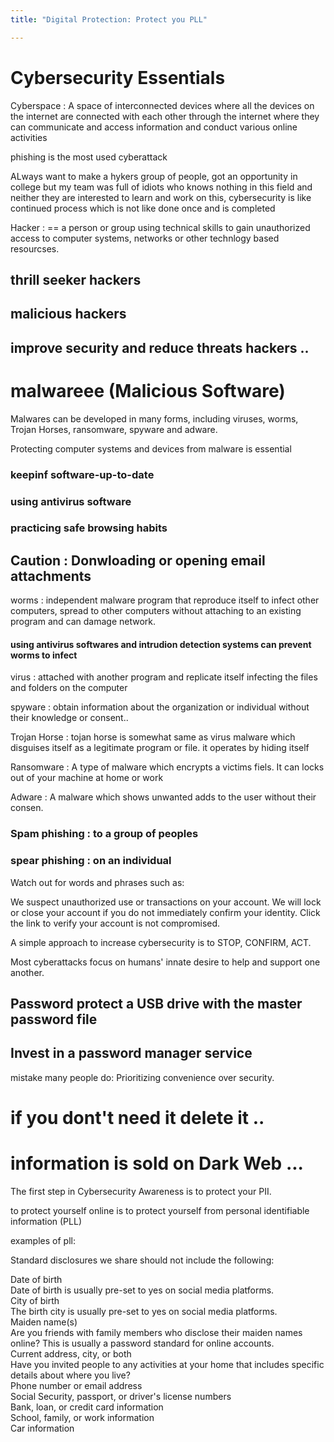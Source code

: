 ```yaml
---
title: "Digital Protection: Protect you PLL"

---
```


# Cybersecurity Essentials

Cyberspace : A space of interconnected devices where all the devices on the internet are connected with each other through the internet where they can communicate and access information and conduct various online activities

phishing is the most used cyberattack 

ALways want to make a hykers group of people, got an opportunity in college but my team was full of idiots who knows nothing in this field and neither they are interested to learn and work on this, cybersecurity is like continued process which is not like done once and is completed 

Hacker : == a person or group using technical skills to gain unauthorized access to computer systems, networks or other technlogy based resourcses.

## thrill seeker hackers
## malicious hackers
## improve security and reduce threats hackers ..

# malwareee (Malicious Software)

Malwares can be developed in many forms, including viruses, worms, Trojan Horses, ransomware, spyware and adware.

Protecting computer systems and devices from malware is essential

### keepinf software-up-to-date </br>
### using antivirus software </br>
### practicing safe browsing habits </br>

## Caution : Donwloading or opening email attachments


worms : independent malware program that reproduce itself to infect other computers, spread to other computers without attaching to an existing program and can damage network.
#### using antivirus softwares and intrudion detection systems can prevent worms to infect


virus : attached with another program and replicate itself infecting the files and folders on the computer

spyware : obtain information about the organization or individual without their knowledge or consent..

Trojan Horse : tojan horse is somewhat same as virus malware which disguises itself as a legitimate program or file. it operates by hiding itself 

Ransomware : A type of malware which encrypts a victims fiels. It can locks out of your machine at home or work

Adware : A malware which shows unwanted adds to the user without their consen.



### Spam phishing : to a group of peoples </br>

### spear phishing : on an individual

Watch out for words and phrases such as:

We suspect unauthorized use or transactions on your account.
We will lock or close your account if you do not immediately confirm your identity.
Click the link to verify your account is not compromised.

A simple approach to increase cybersecurity is to STOP, CONFIRM, ACT.

Most cyberattacks focus on humans' innate desire to help and support one another.


## Password protect a USB drive with the master password file

## Invest in a password manager service

mistake many people do: Prioritizing convenience over security.

# if you dont't need it delete it ..


# information is sold on Dark Web ...

The first step in Cybersecurity Awareness is to protect your PII.

to protect yourself online is to protect yourself from personal identifiable information (PLL)

examples of pll: </br>

Standard disclosures we share should not include the following:

Date of birth </br>
Date of birth is usually pre-set to yes on social media platforms. </br>
City of birth </br>
The birth city is usually pre-set to yes on social media platforms. </br>
Maiden name(s) </br>
Are you friends with family members who disclose their maiden names online? This is usually a password standard for online accounts. </br>
Current address, city, or both </br>
Have you invited people to any activities at your home that includes specific details about where you live? </br>
Phone number or email address </br>
Social Security, passport, or driver's license numbers </br>
Bank, loan, or credit card information </br>
School, family, or work information </br>
Car information </br>
